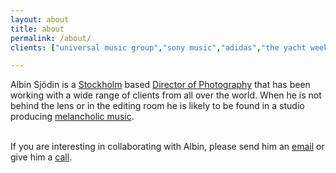 ```yaml
---
layout: about
title: about
permalink: /about/
clients: ["universal music group","sony music","adidas","the yacht week","avicii","the absolut company","armada music","opa people","unity group france","circle k","bris","summerburst","beckers","fagerhult","voked","mips","activision","mountain dew","nordic surfers"]

---
```


Albin Sjödin is a <a href="https://www.google.se/maps/place/Stockholm/@59.3260668,17.8474651,11z/data=!3m1!4b1!4m5!3m4!1s0x465f763119640bcb:0xa80d27d3679d7766!8m2!3d59.3293235!4d18.0685808" target="_blank">Stockholm</a> based <a href="https://en.wikipedia.org/wiki/Cinematographer" target="_blank">Director of Photography</a> that has been working with a wide range of clients from all over the world. When he is not behind the lens or in the editing room he is likely to be found in a studio producing <a href="https://www.youtube.com/watch?v=L6alk6Iq_DY" target="_blank">melancholic music</a>.


<p><br/>If you are interesting in collaborating with Albin, please send him an <a href="mailto:info@albinsjodin.com">email</a> or give him a <a href="tel://+46727137568">call</a>. </p>
